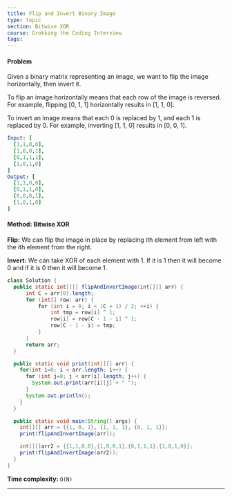 ```yaml
---
title: Flip and Invert Binary Image
type: topic
section: Bitwise XOR
course: Grokking the Coding Interview
tags:
---
```

#### Problem
Given a binary matrix representing an image, we want to flip the image horizontally, then invert it.

To flip an image horizontally means that each row of the image is reversed. For example, flipping [0, 1, 1] horizontally results in [1, 1, 0].

To invert an image means that each 0 is replaced by 1, and each 1 is replaced by 0. For example, inverting [1, 1, 0] results in [0, 0, 1].
```yml
Input: [
  [1,1,0,0],
  [1,0,0,1],
  [0,1,1,1], 
  [1,0,1,0]
]
Output: [
  [1,1,0,0],
  [0,1,1,0],
  [0,0,0,1],
  [1,0,1,0]
]
```

#### Method: Bitwise XOR
**Flip:** We can flip the image in place by replacing ith element from left with the ith element from the right.

**Invert:** We can take XOR of each element with 1. If it is 1 then it will become 0 and if it is 0 then it will become 1.

```java
class Solution {
  public static int[][] flipAndInvertImage(int[][] arr) {
      int C = arr[0].length;
      for (int[] row: arr) {
          for (int i = 0; i < (C + 1) / 2; ++i) {
              int tmp = row[i] ^ 1;
              row[i] = row[C - 1 - i] ^ 1;
              row[C - 1 - i] = tmp;
          }
      }
      return arr;
  }

  public static void print(int[][] arr) {
    for(int i=0; i < arr.length; i++) {
      for (int j=0; j < arr[i].length; j++) {
        System.out.print(arr[i][j] + " ");
      }
      System.out.println();
    }
  }

  public static void main(String[] args) {
    int[][] arr = {{1, 0, 1}, {1, 1, 1}, {0, 1, 1}};
    print(flipAndInvertImage(arr));

    int[][]arr2 = {{1,1,0,0},{1,0,0,1},{0,1,1,1},{1,0,1,0}};
    print(flipAndInvertImage(arr2));
  }
}
```
**Time complexity:** `O(N)`


---
